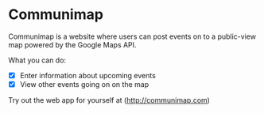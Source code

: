 # Communimap
Communimap is a website where users can post events on to a public-view map powered by the Google Maps API. 

What you can do:
- [x] Enter information about upcoming events
- [x] View other events going on on the map

Try out the web app for yourself at (http://communimap.com)





